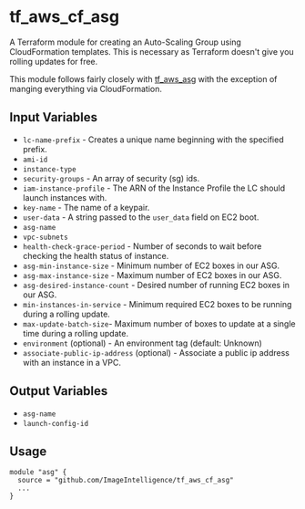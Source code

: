 # tf_aws_cf_asg

A Terraform module for creating an Auto-Scaling Group using CloudFormation templates. This is necessary as Terraform doesn't give you rolling updates for free.

This module follows fairly closely with [tf_aws_asg](https://github.com/terraform-community-modules/tf_aws_asg) with the exception of manging everything via CloudFormation.

## Input Variables

* `lc-name-prefix` - Creates a unique name beginning with the specified prefix.
* `ami-id`
* `instance-type`
* `security-groups` - An array of security (sg) ids.
* `iam-instance-profile` - The ARN of the Instance Profile the LC should launch instances with.
* `key-name` - The name of a keypair.
* `user-data` - A string passed to the `user_data` field on EC2 boot.
* `asg-name`
* `vpc-subnets`
* `health-check-grace-period` - Number of seconds to wait before checking the health status of instance.
* `asg-min-instance-size` - Minimum number of EC2 boxes in our ASG.
* `asg-max-instance-size` - Maximum number of EC2 boxes in our ASG.
* `asg-desired-instance-count` - Desired number of running EC2 boxes in our ASG.
* `min-instances-in-service` - Minimum required EC2 boxes to be running during a rolling update.
* `max-update-batch-size`- Maximum number of boxes to update at a single time during a rolling update.
* `environment` (optional) - An environment tag (default: Unknown)
* `associate-public-ip-address` (optional) - Associate a public ip address with an instance in a VPC.

## Output Variables

* `asg-name`
* `launch-config-id`

## Usage

```hcl
module "asg" {
  source = "github.com/ImageIntelligence/tf_aws_cf_asg"
  ...
}
```
